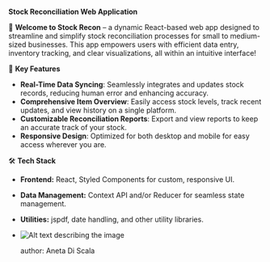 **Stock Reconciliation Web Application**


🚀 **Welcome to Stock Recon** – a dynamic React-based web app designed to streamline and simplify stock reconciliation processes for small to medium-sized businesses. This app empowers users with efficient data entry, inventory tracking, and clear visualizations, all within an intuitive interface!

📌 **Key Features**
- **Real-Time Data Syncing**: Seamlessly integrates and updates stock records, reducing human error and enhancing accuracy.
- **Comprehensive Item Overview**: Easily access stock levels, track recent updates, and view history on a single platform.
- **Customizable Reconciliation Reports**: Export and view reports to keep an accurate track of your stock.
- **Responsive Design**: Optimized for both desktop and mobile for easy access wherever you are.

🛠️ **Tech Stack**
- **Frontend:** React, Styled Components for custom, responsive UI.
- **Data Management:** Context API and/or Reducer for seamless state management.
- **Utilities:** jspdf, date handling, and other utility libraries.

- ![Alt text describing the image](./src/App_images)

  author: Aneta Di Scala
